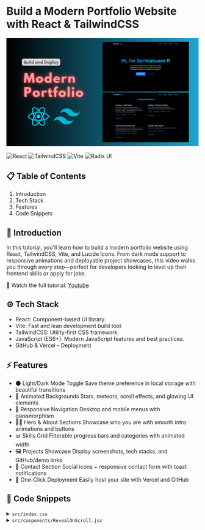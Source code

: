 # Build a Modern Portfolio Website with React & TailwindCSS

![banner](/banner.png)

![React](https://img.shields.io/badge/react-%2320232a.svg?style=for-the-badge&logo=react&logoColor=%2361DAFB) ![TailwindCSS](https://img.shields.io/badge/tailwindcss-%2338B2AC.svg?style=for-the-badge&logo=tailwind-css&logoColor=white) ![Vite](https://img.shields.io/badge/vite-%23646CFF.svg?style=for-the-badge&logo=vite&logoColor=white) ![Radix UI](https://img.shields.io/badge/radix%20ui-161618.svg?style=for-the-badge&logo=radix-ui&logoColor=white)

## 📋 Table of Contents

1. Introduction
2. Tech Stack
3. Features
4. Code Snippets

## 🚀 Introduction

In this tutorial, you'll learn how to build a modern portfolio website using React, TailwindCSS, Vite, and Lucide Icons. From dark mode support to responsive animations and deployable project showcases, this video walks you through every step—perfect for developers looking to level up their frontend skills or apply for jobs.

🎥 Watch the full tutorial: [Youtube](https://www.youtube.com)

## ⚙️ Tech Stack

- React: Component-based UI library.
- Vite: Fast and lean development build tool.
- TailwindCSS: Utility-first CSS framework.
- JavaScript (ES6+): Modern JavaScript features and best practices.
- GitHub & Vercel – Deployment

## ⚡️ Features

- 🌑 Light/Dark Mode Toggle Save theme preference in local storage with beautiful transitions
- 💫 Animated Backgrounds Stars, meteors, scroll effects, and glowing UI elements
- 📱 Responsive Navigation Desktop and mobile menus with glassmorphism
- 👨‍💻 Hero & About Sections Showcase who you are with smooth intro animations and buttons
- 📊 Skills Grid Filterable progress bars and categories with animated width
- 🖼️ Projects Showcase Display screenshots, tech stacks, and GitHub/demo links
- 📩 Contact Section Social icons + responsive contact form with toast notifications
- 🚀 One-Click Deployment Easily host your site with Vercel and GitHub

## 📝 Code Snippets

<details>
  <summary><code>src/index.css</code></summary>
  
  ```
  @import "tailwindcss";
  
  html,
  body {
      margin: 0;
      padding: 0;
      font-family: "Space Grotesk", sans-serif;
      background: #0a0a0a;
      color: #f3f4f6;
  }
  
  @layer utilities {
      @keyframes blink {
          0%,
          100% {
              opacity: 1;
          }
          50% {
              opacity: 0;
          }
      }
  
      .animate-blink {
          animation: blink 0.8s step-end infinite;
      }
  
      @keyframes loading {
          0% {
              transform: translateX(-100%);
          }
          100% {
              transform: translateX(250%);
          }
      }
  
      .animate-loading-bar {
          animation: loading 0.8s ease infinite;
      }
  }
  
  .reveal {
      opacity: 0;
      transform: translateY(20px);
      transition: opacity 0.7s ease, transform 0.7s ease;
  }
  
  .reveal.visible {
      opacity: 1;
      transform: translateY(0);
  }
  ```
</details>

<details>
  <summary><code>src/components/RevealOnScroll.jsx</code></summary>
  
  ```
  import { useEffect, useRef } from "react";
  
  export const RevealOnScroll = ({ children }) => {
      const ref = useRef(null);
  
      useEffect(() => {
          const observer = new IntersectionObserver(
              ([entry]) => {
                  if (entry.isIntersecting) {
                      ref.current.classList.add("visible");
                  }
              },
              { threshold: 0.2, rootMargin: "0px 0px -50px 0px" }
          );
  
          if (ref.current) observer.observe(ref.current);
  
          return () => observer.disconnect();
      });
  
      return (
          <div ref={ref} className="reveal">
              {children}
          </div>
      );
  };
  ```
</details>
